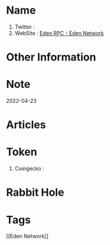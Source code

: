 # Name
1. Twitter : 
2. WebSite : [Eden RPC - Eden Network](https://docs.edennetwork.io/for-traders/eden-relay/eden-rpc)

# Other Information


# Note 

2022-04-23

# Articles

# Token 
1. Coingecko : 

# Rabbit Hole


# Tags
[[Eden Network]]

